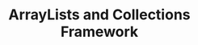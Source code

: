 ---
id: array-lists-and-collections-framework
title: ArrayLists and Collections Framework
sidebar_label: ArrayLists and Collections Framework
sidebar_position: 1
tags: [java, array-lists-and-collections-framework]
description: In this tutorial, you will learn about ArrayLists and the Collections Framework in Java.
---